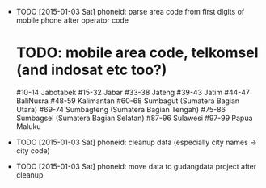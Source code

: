 * TODO [2015-01-03 Sat] phoneid: parse area code from first digits of mobile phone after operator code

  # TODO: mobile area code, telkomsel (and indosat etc too?)
  #10-14 Jabotabek
  #15-32 Jabar
  #33-38 Jateng
  #39-43 Jatim
  #44-47 BaliNusra
  #48-59 Kalimantan
  #60-68 Sumbagut (Sumatera Bagian Utara)
  #69-74 Sumbagteng (Sumatera Bagian Tengah)
  #75-86 Sumbagsel (Sumatera Bagian Selatan)
  #87-96 Sulawesi
  #97-99 Papua Maluku
* TODO [2015-01-03 Sat] phoneid: cleanup data (especially city names -> city code)
* TODO [2015-01-03 Sat] phoneid: move data to gudangdata project after cleanup
